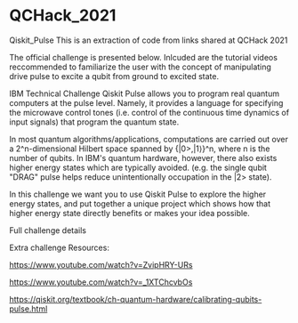 # QCHack_2021
Qiskit_Pulse
This is an extraction of code from links shared at QCHack 2021

The official challenge is presented below. Inlcuded are the tutorial videos reccommended to familiarize the user with the concept of manipulating drive pulse to excite a qubit from ground to excited state.

IBM Technical Challenge
Qiskit Pulse allows you to program real quantum computers at the pulse level. Namely, it provides a language for specifying the microwave control tones (i.e. control of the continuous time dynamics of input signals) that program the quantum state. 

In most quantum algorithms/applications, computations are carried out over a 2^n-dimensional Hilbert space spanned by {|0>,|1⟩}^n, where n is the number of qubits. In IBM's quantum hardware, however, there also exists higher energy states which are typically avoided. (e.g. the single qubit "DRAG" pulse helps reduce unintentionally occupation in the |2> state).

In this challenge we want you to use Qiskit Pulse to explore the higher energy states, and put together a unique project which shows how that higher energy state directly benefits or makes your idea possible. 

Full challenge details

Extra challenge Resources:

https://www.youtube.com/watch?v=ZvipHRY-URs

https://www.youtube.com/watch?v=_1XTChcvbOs

https://qiskit.org/textbook/ch-quantum-hardware/calibrating-qubits-pulse.html
